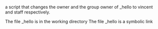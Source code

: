 a script that changes the owner and the group owner of _hello to vincent and staff respectively.

The file _hello is in the working directory
The file _hello is a symbolic link

